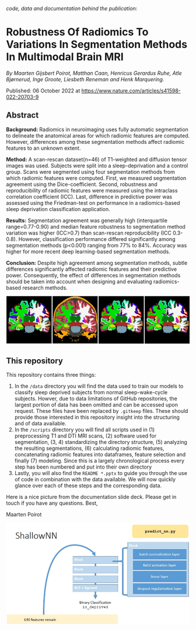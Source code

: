 *code, data and documentation behind the publication:*

# Robustness Of Radiomics To Variations In Segmentation Methods In Multimodal Brain MRI

*By Maarten Gijsbert Poirot, Matthan Caan, Henricus Gerardus Ruhe, Atle Bjørnerud, Inge Groote, Liesbeth Reneman and Henk Marquering.*

Published: 06 October 2022 at https://www.nature.com/articles/s41598-022-20703-9

## Abstract

**Background:** Radiomics in neuroimaging uses fully automatic segmentation to delineate the anatomical areas for which radiomic features are computed. However, differences among these segmentation methods affect radiomic features to an unknown extent.

**Method:** A scan-rescan dataset(n=46) of T1-weighted and diffusion tensor images was used. Subjects were split into a sleep-deprivation and a control group. Scans were segmented using four segmentation methods from which radiomic features were computed. First, we measured segmentation agreement using the Dice-coefficient. Second, robustness and reproducibility of radiomic features were measured using the intraclass correlation coefficient (ICC). Last, difference in predictive power was assessed using the Friedman-test on performance in a radiomics-based sleep deprivation classification application.

**Results:** Segmentation agreement was generally high (interquartile range=0.77-0.90) and median feature robustness to segmentation method variation was higher (ICC>0.7) than scan-rescan reproducibility (ICC 0.3-0.8). However, classification performance differed significantly among segmentation methods (p<0.001) ranging from 77% to 84%. Accuracy was higher for more recent deep learning-based segmentation methods.

**Conclusion:** Despite high agreement among segmentation methods, subtle differences significantly affected radiomic features and their predictive power. Consequently, the effect of differences in segmentation methods should be taken into account when designing and evaluating radiomics-based research methods.

![brains](images/brains.jpg)

## This repository

This repository contains three things:

1. In the `/data` directory you will find the data used to train our models to classify sleep deprived subjects from normal sleep-wake-cycle subjects. Howver, due to data limitations of GitHub repositories, the largest portion of data has been omitted and can be accessed upon request. These files have been replaced by `.gitkeep` files. These should provide those interested in this repository insight into the structuring and of data available.
2. In the `/scripts` directory you will find all scripts used in (1) preprocessing T1 and DTI MRI scans, (2) software used for segmentation, (3, 4) standardizing the directory structure, (5) analyzing the resulting segmentations, (6) calculating radiomic features, concatenating radiomic features into dataframes, feature selection and finally (7) modeling. Since this is a largely chronological process every step has been numbered and put into their own directory
4. Lastly, you will also find the `README *.pptx` to guide you through the use of code in combination with the data available. We will now quickly glance over each of these steps and the corresponding data.

Here is a nice picture from the documentation slide deck. Please get in touch if you have any questions.
Best,



Maarten Poirot

![network](images/shallowNN.jpg)



